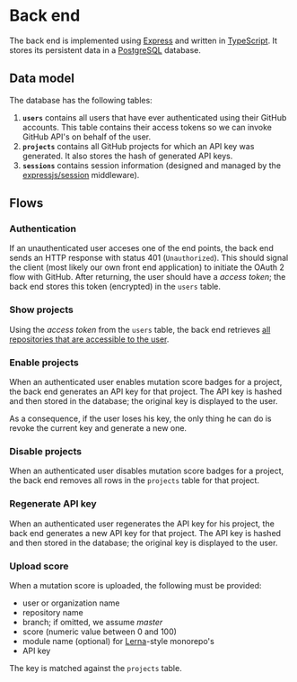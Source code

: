 # Back end

The back end is implemented using [Express](https://expressjs.com/) and written in [TypeScript](http://www.typescriptlang.org/).
It stores its persistent data in a [PostgreSQL](https://www.postgresql.org/) database.

## Data model

The database has the following tables:

1. **`users`** contains all users that have ever authenticated using their GitHub accounts.
   This table contains their access tokens so we can invoke GitHub API's on behalf of the user.
1. **`projects`** contains all GitHub projects for which an API key was generated.
   It also stores the hash of generated API keys.
1. **`sessions`** contains session information (designed and managed by the [expressjs/session](https://github.com/expressjs/session) middleware).

## Flows

### Authentication

If an unauthenticated user acceses one of the end points, the back end sends an HTTP response with status 401 (`Unauthorized`).
This should signal the client (most likely our own front end application) to initiate the OAuth 2 flow with GitHub.
After returning, the user should have a _access token_; the back end stores this token (encrypted) in the `users` table.

### Show projects

Using the _access token_ from the `users` table, the back end retrieves [all repositories that are accessible to the user](https://developer.github.com/v3/repos/#list-your-repositories).

### Enable projects

When an authenticated user enables mutation score badges for a project, the back end generates an API key for that project.
The API key is hashed and then stored in the database; the original key is displayed to the user.

As a consequence, if the user loses his key, the only thing he can do is revoke the current key and generate a new one.

### Disable projects

When an authenticated user disables mutation score badges for a project, the back end removes all rows in the `projects` table for that project.

### Regenerate API key

When an authenticated user regenerates the API key for his project, the back end generates a new API key for that project.
The API key is hashed and then stored in the database; the original key is displayed to the user.

### Upload score

When a mutation score is uploaded, the following must be provided:

- user or organization name
- repository name
- branch; if omitted, we assume _master_
- score (numeric value between 0 and 100)
- module name (optional) for [Lerna](https://lernajs.io/)-style monorepo's
- API key

The key is matched against the `projects` table.

